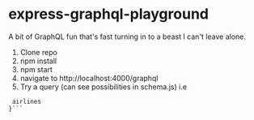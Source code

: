 # express-graphql-playground

A bit of GraphQL fun that's fast turning in to a beast I can't leave alone.

1. Clone repo
2. npm install
3. npm start
4. navigate to http://localhost:4000/graphql
5. Try a query (can see possibilities in schema.js) i.e
```query {
 airlines
}```
